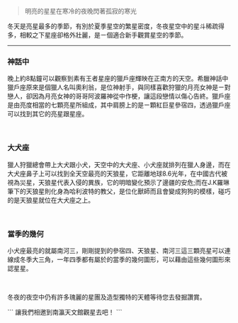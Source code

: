 > 明亮的星星在寒冷的夜晚閃著孤寂的寒光

冬天是亮星最多的季節，有別於夏季星空的繁星密度，冬夜星空中的星斗稀疏得多，相較之下星座卻格外壯麗，是ㄧ個適合新手觀賞星空的季節。

---

### 神話中

晚上約8點鐘可以觀察到素有王者星座的獵戶座輝映在正南方的天空。希臘神話中獵戶座原來是個獵人名叫奧利翁，是位神射手，與同樣喜歡狩獵的月亮女神是ㄧ對戀人，卻因為月亮女神的哥哥阿波羅神從中作梗，讓這段戀情以傷心告終。獵戶座是由亮度相當的七顆亮星所組成，其中肩膀上的是ㄧ顆紅巨星參宿四，透過獵戶座可以找到其它的亮星跟星座。

<br>

### 大犬座

獵人狩獵總會帶上大犬跟小犬，天空中的大犬座、小犬座就排列在獵人身邊，而在大犬座鼻子上可以找到全天空最亮的天狼星，它距離地球8.6光年，在中國古代被視為災星，天狼星代表入侵的異族，它的明暗變化預示了邊疆的安危;而在J.K羅琳筆下的天狼星則化身為哈利波特的教父，是位化獸師而且會變成狗狗的模樣，碰巧的是天狼星就位在大犬座之上。

<br>

### 當季的幾何

小犬座最亮的就屬南河三，剛剛提到的參宿四、天狼星、南河三這三顆亮星可以連線成冬季大三角，一年四季都有屬於的當季的幾何圖形，可以藉由這些幾何圖形來認星星。

<br>

冬夜的夜空中仍有許多瑰麗的星團及造型獨特的天體等待您去發掘讚賞。

\`\`\`
讓我們相邀到南瀛天文館觀星去吧！
\`\`\`